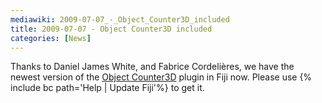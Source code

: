 ```yaml
---
mediawiki: 2009-07-07_-_Object_Counter3D_included
title: 2009-07-07 - Object Counter3D included
categories: [News]
---
```


Thanks to Daniel James White, and Fabrice Cordelières, we have the newest version of the [Object Counter3D](/plugins/3d-objects-counter) plugin in Fiji now. Please use {% include bc path='Help | Update Fiji'%} to get it.


